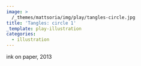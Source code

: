 ```yaml
---
image: >
  /_themes/mattsoria/img/play/tangles-circle.jpg
title: 'Tangles: circle 1'
_template: play-illustration
categories:
  - illustration
---
```

<p>
	ink on paper, 2013
</p>